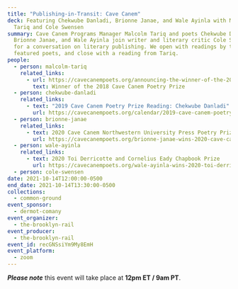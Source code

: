```yaml
---
title: "Publishing-in-Transit: Cave Canem"
deck: Featuring Chekwube Danladi, Brionne Janae, and Wale Ayinla with Malcolm
  Tariq and Cole Swensen
summary: Cave Canem Programs Manager Malcolm Tariq and poets Chekwube Danladi,
  Brionne Janae, and Wale Ayinla join writer and literary critic Cole Swensen
  for a conversation on literary publishing. We open with readings by the
  featured poets, and close with a reading from Tariq.
people:
  - person: malcolm-tariq
    related_links:
      - url: https://cavecanempoets.org/announcing-the-winner-of-the-2018-cave-canem-poetry-prize/
        text: Winner of the 2018 Cave Canem Poetry Prize
  - person: chekwube-danladi
    related_links:
      - text: "2019 Cave Canem Poetry Prize Reading: Chekwube Danladi"
        url: https://cavecanempoets.org/calendar/2019-cave-canem-poetry-prize-reading-chekwube-danladi/
  - person: brionne-janae
    related_links:
      - text: 2020 Cave Canem Northwestern University Press Poetry Prize
        url: https://cavecanempoets.org/brionne-janae-wins-2020-cave-canem-northwestern-university-press-poetry-prize/
  - person: wale-ayinla
    related_links:
      - text: 2020 Toi Derricotte and Cornelius Eady Chapbook Prize
        url: https://cavecanempoets.org/wale-ayinla-wins-2020-toi-derricotte-and-cornelius-eady-chapbook-prize/
  - person: cole-swensen
date: 2021-10-14T12:00:00-0500
end_date: 2021-10-14T13:30:00-0500
collections:
  - common-ground
event_sponsor:
  - dermot-comany
event_organizer:
  - the-brooklyn-rail
event_producer:
  - the-brooklyn-rail
event_id: recGNSsiYm9My8EmH
event_platform:
  - zoom
---
```

***Please note*** this event will take place at **12pm ET / 9am PT**.